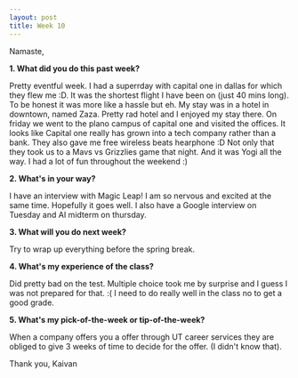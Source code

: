 ```yaml
---
layout: post
title: Week 10
---
```


Namaste,

**1. What did you do this past week?**

Pretty eventful week. I had a superrday with capital one in dallas for which they flew me :D.
It was the shortest flight I have been on (just 40 mins long). To be honest it was more like a hassle but eh.
My stay was in a hotel in downtown, named Zaza. Pretty rad hotel and I enjoyed my stay there.
On friday we went to the plano campus of capital one and visited the offices.
It looks like Capital one really has grown into a tech company rather than a bank. They also gave me free wireless beats hearphone :D
Not only that they took us to a Mavs vs Grizzlies game that night. And it was Yogi all the way. I had a lot of fun throughout the weekend :)

**2. What's in your way?**

I have an interview with Magic Leap! I am so nervous and excited at the same time. Hopefully it goes well.
I also have a Google interview on Tuesday and AI midterm on thursday.

**3. What will you do next week?**

Try to wrap up everything before the spring break.

**4. What's my experience of the class?**

Did pretty bad on the test. Multiple choice took me by surprise and I guess I was not prepared for that. :(
I need to do really well in the class no to get a good grade.

**5. What's my pick-of-the-week or tip-of-the-week?**

When a company offers you a offer through UT career services they are obliged to give 3 weeks of time to decide for the offer. (I didn't know that).

Thank you,
Kaivan
